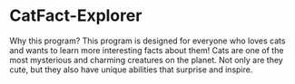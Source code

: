 # CatFact-Explorer
Why this program?  This program is designed for everyone who loves cats and wants to learn more interesting facts about them! Cats are one of the most mysterious and charming creatures on the planet. Not only are they cute, but they also have unique abilities that surprise and inspire.
